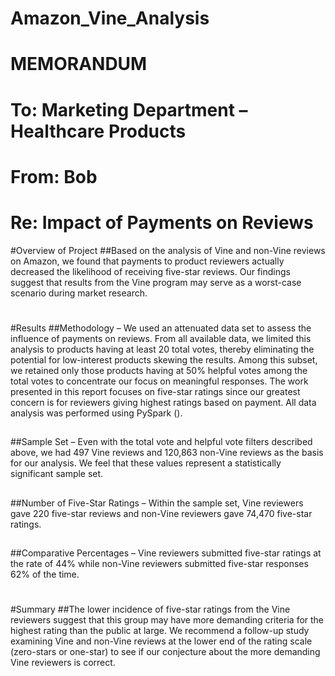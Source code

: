 # Amazon_Vine_Analysis
#
# MEMORANDUM

# To: Marketing Department – Healthcare Products
# From: Bob
# Re: Impact of Payments on Reviews

#Overview of Project
##Based on the analysis of Vine and non-Vine reviews on Amazon, we found that payments to product reviewers actually decreased the likelihood of receiving five-star reviews. Our findings suggest that results from the Vine program may serve as a worst-case scenario during market research.
#
#Results
##Methodology – We used an attenuated data set to assess the influence of payments on reviews. From all available data, we limited this analysis to products having at least 20 total votes, thereby eliminating the potential for low-interest products skewing the results. Among this subset, we retained only those products having at 50% helpful votes among the total votes to concentrate our focus on meaningful responses. The work presented in this report focuses on five-star ratings since our greatest concern is for reviewers giving highest ratings based on payment. All data analysis was performed using PySpark ().
##
##Sample Set – Even with the total vote and helpful vote filters described above, we had 497 Vine reviews and 120,863 non-Vine reviews as the basis for our analysis. We feel that these values represent a statistically significant sample set.
##
##Number of Five-Star Ratings – Within the sample set, Vine reviewers gave 220 five-star reviews and non-Vine reviewers gave 74,470 five-star ratings.
##
##Comparative Percentages – Vine reviewers submitted five-star ratings at the rate of 44% while non-Vine reviewers submitted five-star responses 62% of the time.
#
#Summary
##The lower incidence of five-star ratings from the Vine reviewers suggest that this group may have more demanding criteria for the highest rating than the public at large. We recommend a follow-up study examining Vine and non-Vine reviews at the lower end of the rating scale (zero-stars or one-star) to see if our conjecture about the more demanding Vine reviewers is correct.  

